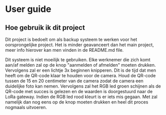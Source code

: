 # User guide
## Hoe gebruik ik dit project
Dit project is bedoelt om als backup systeem te werken voor het oorsprongelijke project. Het is minder geavanceert dan het main project, meer info hierover kan men vinden in de README.md file.

Dit systeem is niet moeilijk te gebruiken. Elke werknemer die zich komt aan/af melden zal op de knop "aanmelden of afmelden" moeten drukken. Vervolgens zal er een lichtje 3x beginnen knipperen. Dit is de tijd dat men heeft om de QR-code klaar te houden voor de camera. Houd de QR-code tussen de 15 en 20 centimeter van de camera zodat de camera een duidelijke foto kan nemen. Vervolgens zal het RGB led groen schijnen als de QR-code met succes is gelezen en de waarden is doorgestuurd naar de LoRa gateway. Indien de RGB led rood kleurt is er iets mis gegaan. Met zal namelijk dan nog eens op de knop moeten drukken en heel dit proces nogmaals uitvoeren.
